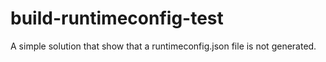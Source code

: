 # build-runtimeconfig-test
A simple solution that show that a runtimeconfig.json file is not generated.
